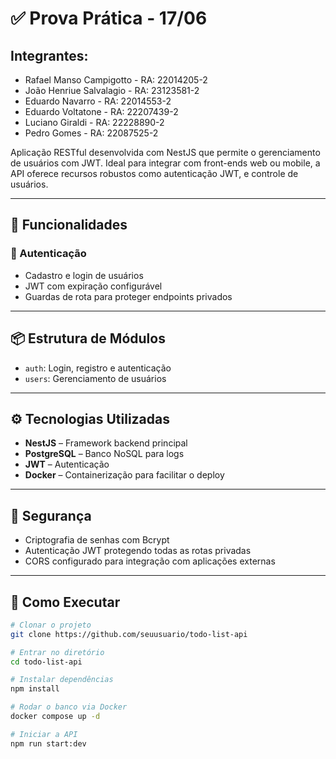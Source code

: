 # ✅ Prova Prática - 17/06

## Integrantes:
- Rafael Manso Campigotto - RA: 22014205-2
- João Henriue Salvalagio - RA: 23123581-2
- Eduardo Navarro - RA: 22014553-2
- Eduardo Voltatone - RA: 22207439-2
- Luciano Giraldi - RA: 22228890-2
- Pedro Gomes - RA: 22087525-2

Aplicação RESTful desenvolvida com NestJS que permite o gerenciamento de usuários com JWT. Ideal para integrar com front-ends web ou mobile, a API oferece recursos robustos como autenticação JWT, e controle de usuários.

---

## 🔧 Funcionalidades

### 🔹 Autenticação
- Cadastro e login de usuários
- JWT com expiração configurável
- Guardas de rota para proteger endpoints privados

---

## 📦 Estrutura de Módulos

- `auth`: Login, registro e autenticação
- `users`: Gerenciamento de usuários

---

## ⚙️ Tecnologias Utilizadas

- **NestJS** – Framework backend principal
- **PostgreSQL** – Banco NoSQL para logs
- **JWT** – Autenticação
- **Docker** – Containerização para facilitar o deploy

---

## 🔐 Segurança

- Criptografia de senhas com Bcrypt
- Autenticação JWT protegendo todas as rotas privadas
- CORS configurado para integração com aplicações externas

---

## 🚀 Como Executar

```bash
# Clonar o projeto
git clone https://github.com/seuusuario/todo-list-api

# Entrar no diretório
cd todo-list-api

# Instalar dependências
npm install

# Rodar o banco via Docker
docker compose up -d

# Iniciar a API
npm run start:dev
```